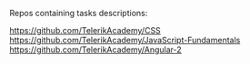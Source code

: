 Repos containing tasks descriptions:

https://github.com/TelerikAcademy/CSS
https://github.com/TelerikAcademy/JavaScript-Fundamentals
https://github.com/TelerikAcademy/Angular-2